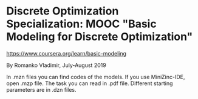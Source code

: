 # Discrete Optimization Specialization: MOOC "Basic Modeling for Discrete Optimization"
https://www.coursera.org/learn/basic-modeling

By Romanko Vladimir, July-August 2019  

In .mzn files you can find codes of the models. If you use MiniZinc-IDE, open .mzp file.
The task you can read in .pdf file.
Different starting parameters are in .dzn files.